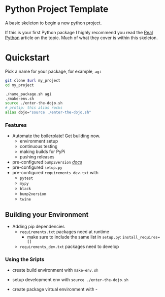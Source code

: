 # Python Project Template

A basic skeleton to begin a new python project.

If this is your first Python package I highly recommend you read the [Real 
Python][realpython] article on the topic. Much of what they cover is within this 
skeleton.

# Quickstart

Pick a name for your package, for example, `agi`

```bash
git clone $url my_project
cd my_project

./name_package.sh agi
./make-env.sh
source ./enter-the-dojo.sh
# protip: this alias rocks
alias dojo="source ./enter-the-dojo.sh"
```

### Features

- Automate the boilerplate! Get building now.
    - environment setup
    - continuous testing
    - making builds for PyPi
    - pushing releases
- pre-configured `bump2version` [_docs_][bump]
- pre-configured `setup.py`
- pre-configured `requirements_dev.txt` with
    - `pytest`
    - `mypy`
    - `black`
    - `bump2version`
    - `twine`

## Building your Environment

- Adding pip dependencies 
    - `requirements.txt` packages need at runtime
        - make sure to include the same list in `setup.py`: 
          `install_requires=[]`
    - `requirements_dev.txt` packages need to develop

### Using the Sripts

- create build environment with `make-env.sh`
- setup development env with `source ./enter-the-dojo.sh`

- create package virtual environment with - 

[bump]: <https://github.com/c4urself/bump2version#readme>
"bump2version on GitHub"
[realpython]: <https://realpython.com/pypi-publish-python-package/>
"How to publish an Open-Source Python Package to PyPi"
